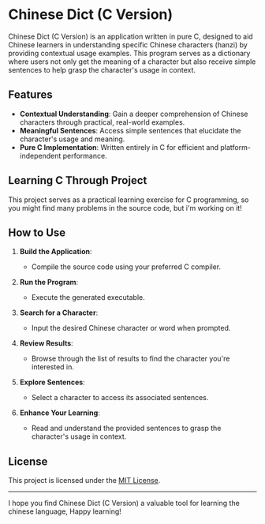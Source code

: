 # Chinese Dict (C Version)

Chinese Dict (C Version) is an application written in pure C, designed to aid Chinese learners in understanding specific Chinese characters (hanzi) by providing contextual usage examples. This program serves as a dictionary where users not only get the meaning of a character but also receive simple sentences to help grasp the character's usage in context.

## Features

- **Contextual Understanding**: Gain a deeper comprehension of Chinese characters through practical, real-world examples.
- **Meaningful Sentences**: Access simple sentences that elucidate the character's usage and meaning.
- **Pure C Implementation**: Written entirely in C for efficient and platform-independent performance.

## Learning C Through Project

This project serves as a practical learning exercise for C programming, so you might find many problems in the source code, but i'm working on it!

## How to Use

1. **Build the Application**:
   - Compile the source code using your preferred C compiler.

2. **Run the Program**:
   - Execute the generated executable.

3. **Search for a Character**:
   - Input the desired Chinese character or word when prompted.

4. **Review Results**:
   - Browse through the list of results to find the character you're interested in.

5. **Explore Sentences**:
   - Select a character to access its associated sentences.

6. **Enhance Your Learning**:
   - Read and understand the provided sentences to grasp the character's usage in context.

## License

This project is licensed under the [MIT License](LICENSE).

---

I hope you find Chinese Dict (C Version) a valuable tool for learning the chinese language, Happy learning!
